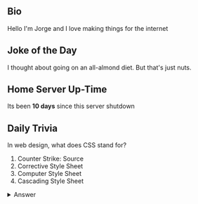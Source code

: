 ## Bio

Hello I'm Jorge and I love making things for the internet

## Joke of the Day

I thought about going on an all-almond diet. But that's just nuts.

## Home Server Up-Time

Its been **10 days** since this server shutdown


## Daily Trivia

In web design, what does CSS stand for?
 1. Counter Strike: Source
 2. Corrective Style Sheet
 3. Computer Style Sheet
 4. Cascading Style Sheet

<details>
  <summary>Answer</summary>
  Cascading Style Sheet
</details>
